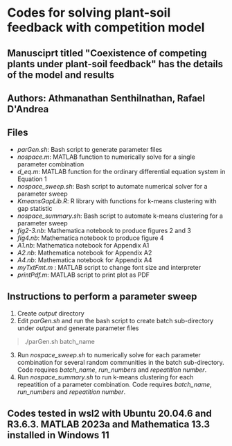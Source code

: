 # Codes for solving plant-soil feedback with competition model
## Manusciprt titled "Coexistence of competing plants under plant-soil feedback" has the details of the model and results
## Authors: Athmanathan Senthilnathan, Rafael D'Andrea

## Files
* *parGen.sh*: Bash script to generate parameter files
* *nospace.m*: MATLAB function to numerically solve for a single parameter combination
* *d_eq.m*: MATLAB function for the ordinary differential equation system in Equation 1
* *nospace_sweep.sh*: Bash script to automate numerical solver for a parameter sweep
* *KmeansGapLib.R*: R library with functions for k-means clustering with gap statistic
* *nospace_summary.sh*: Bash script to automate k-means clustering for a parameter sweep
* *fig2-3.nb*: Mathematica notebook to produce figures 2 and 3
* *fig4.nb*: Mathematica notebook to produce figure 4
* *A1.nb*: Mathematica notebook for Appendix A1
* *A2.nb*: Mathematica notebook for Appendix A2
* *A4.nb*: Mathematica notebook for Appendix A4
* *myTxtFmt.m* : MATLAB script to change font size and interpreter
* *printPdf.m*: MATLAB script to print plot as PDF

## Instructions to perform a parameter sweep
1. Create *output* directory
2. Edit *parGen.sh* and run the bash script to create batch sub-directory under *output* and generate parameter files
> ./parGen.sh batch\_name
3. Run *nospace_sweep.sh* to numerically solve for each parameter combination for several random communities in the batch sub-directory. Code requires *batch_name*, *run_numbers* and *repeatition number*.
4. Run *nospace_summary.sh* to run k-means clustering for each repeatition of a parameter combination. Code requires *batch_name*, *run_numbers* and *repeatition number*.

## Codes tested in wsl2 with Ubuntu 20.04.6 and R3.6.3. MATLAB 2023a and Mathematica 13.3 installed in Windows 11
